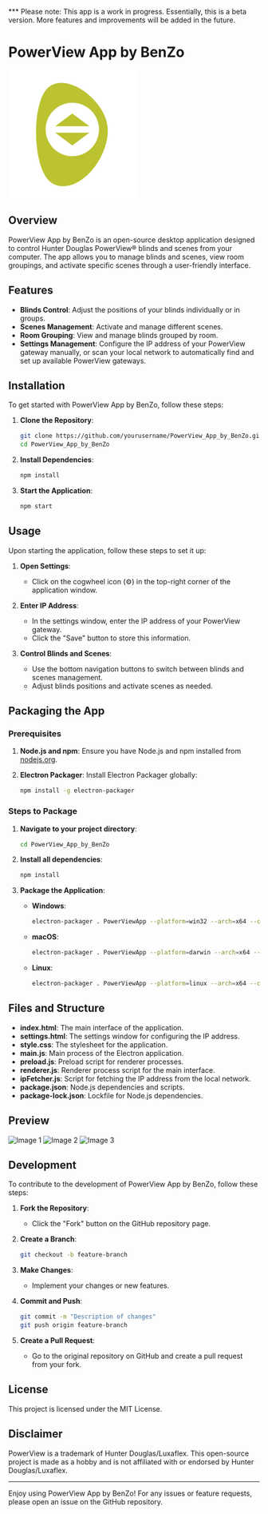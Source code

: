 *** Please note: This app is a work in progress. Essentially, this is a beta version. More features and improvements will be added in the future. 

# PowerView App by BenZo

<img src="assets/PowerView.png" alt="PowerView Logo" width="256" height="256">

## Overview

PowerView App by BenZo is an open-source desktop application designed to control Hunter Douglas PowerView® blinds and scenes from your computer. The app allows you to manage blinds and scenes, view room groupings, and activate specific scenes through a user-friendly interface.

## Features

- **Blinds Control**: Adjust the positions of your blinds individually or in groups.
- **Scenes Management**: Activate and manage different scenes.
- **Room Grouping**: View and manage blinds grouped by room.
- **Settings Management**: Configure the IP address of your PowerView gateway manually, or scan your local network to automatically find and set up available PowerView gateways.

## Installation

To get started with PowerView App by BenZo, follow these steps:

1. **Clone the Repository**:
    ```sh
    git clone https://github.com/yourusername/PowerView_App_by_BenZo.git
    cd PowerView_App_by_BenZo
    ```

2. **Install Dependencies**:
    ```sh
    npm install
    ```

3. **Start the Application**:
    ```sh
    npm start
    ```

## Usage

Upon starting the application, follow these steps to set it up:

1. **Open Settings**:
    - Click on the cogwheel icon (⚙️) in the top-right corner of the application window.
    
2. **Enter IP Address**:
    - In the settings window, enter the IP address of your PowerView gateway.
    - Click the "Save" button to store this information.

3. **Control Blinds and Scenes**:
    - Use the bottom navigation buttons to switch between blinds and scenes management.
    - Adjust blinds positions and activate scenes as needed.
  
## Packaging the App

### Prerequisites

1. **Node.js and npm**: Ensure you have Node.js and npm installed from [nodejs.org](https://nodejs.org/).

2. **Electron Packager**: Install Electron Packager globally:
    ```sh
    npm install -g electron-packager
    ```

### Steps to Package

1. **Navigate to your project directory**:
    ```sh
    cd PowerView_App_by_BenZo
    ```

2. **Install all dependencies**:
    ```sh
    npm install
    ```

3. **Package the Application**:
    - **Windows**:
      ```sh
      electron-packager . PowerViewApp --platform=win32 --arch=x64 --out=dist --overwrite
      ```
    - **macOS**:
      ```sh
      electron-packager . PowerViewApp --platform=darwin --arch=x64 --out=dist --overwrite
      ```
    - **Linux**:
      ```sh
      electron-packager . PowerViewApp --platform=linux --arch=x64 --out=dist --overwrite
      ```

## Files and Structure

- **index.html**: The main interface of the application.
- **settings.html**: The settings window for configuring the IP address.
- **style.css**: The stylesheet for the application.
- **main.js**: Main process of the Electron application.
- **preload.js**: Preload script for renderer processes.
- **renderer.js**: Renderer process script for the main interface.
- **ipFetcher.js**: Script for fetching the IP address from the local network.
- **package.json**: Node.js dependencies and scripts.
- **package-lock.json**: Lockfile for Node.js dependencies.

## Preview

<img src="https://github.com/KingBendico/PowerView_app_by_benZo/assets/29133994/c415ffdb-239e-4b11-82df-2ff616fef8ea" alt="Image 1" width="200" height="150">

<img src="https://github.com/KingBendico/PowerView_app_by_benZo/assets/29133994/3654adf7-a04b-498d-aebd-0e4d3337c091" alt="Image 2" width="200" height="150">

<img src="https://github.com/KingBendico/PowerView_app_by_benZo/assets/29133994/0c773185-9aa1-4342-a99b-7006e8128e9b" alt="Image 3" width="150" height="250">

## Development

To contribute to the development of PowerView App by BenZo, follow these steps:

1. **Fork the Repository**:
    - Click the "Fork" button on the GitHub repository page.

2. **Create a Branch**:
    ```sh
    git checkout -b feature-branch
    ```

3. **Make Changes**:
    - Implement your changes or new features.

4. **Commit and Push**:
    ```sh
    git commit -m "Description of changes"
    git push origin feature-branch
    ```

5. **Create a Pull Request**:
    - Go to the original repository on GitHub and create a pull request from your fork.

## License

This project is licensed under the MIT License.

## Disclaimer

PowerView is a trademark of Hunter Douglas/Luxaflex. This open-source project is made as a hobby and is not affiliated with or endorsed by Hunter Douglas/Luxaflex.

---

Enjoy using PowerView App by BenZo! For any issues or feature requests, please open an issue on the GitHub repository.
